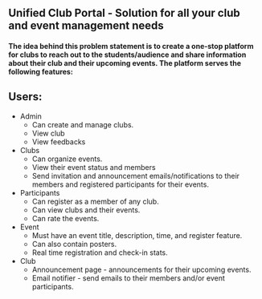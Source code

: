 ## Unified Club Portal - Solution for all your club and event management needs

#### The idea behind this problem statement is to create a one-stop platform for clubs to reach out to the students/audience and share information about their club and their upcoming events. The platform serves the following features:

## Users:
* Admin
  * Can create and manage clubs.
  * View club
  * View feedbacks
* Clubs
  * Can organize events.
  * View their event status and members
  * Send invitation and announcement emails/notifications to their members and registered participants for their events. 
* Participants
  * Can register as a member of any club.
  * Can view clubs and their events.
  * Can rate the events.
* Event
  * Must have an event title, description, time, and register feature.
  * Can also contain posters.
  * Real time registration and check-in stats.
* Club
  * Announcement page - announcements for their upcoming events.
  * Email notifier - send emails to their members and/or event participants.
